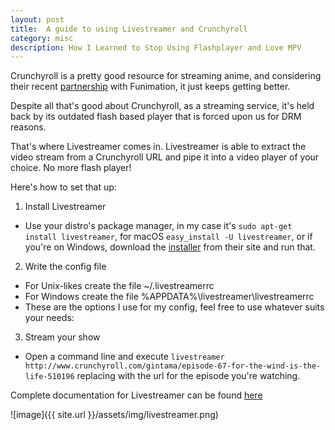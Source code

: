 ```yaml
---
layout: post
title:  A guide to using Livestreamer and Crunchyroll
category: misc
description: How I Learned to Stop Using Flashplayer and Love MPV
---
```


Crunchyroll is a pretty good resource for streaming anime, and considering their recent [partnership](http://www.crunchyroll.com/anime-news/2016/09/08/crunchyroll-and-funimation-partner-to-expand-access-to-anime) with Funimation, it just keeps getting better.  

Despite all that's good about Crunchyroll, as a streaming service, it's held back by its outdated flash based player that is forced upon us for DRM reasons.

That's where Livestreamer comes in.  Livestreamer is able to extract the video stream from a Crunchyroll URL and pipe it into a video player of your choice.  No more flash player!

Here's how to set that up:

1. Install Livestreamer
 - Use your distro's package manager, in my case it's `sudo apt-get install livestreamer`, for macOS `easy_install -U livestreamer`, or if you're on Windows, download the [installer](http://docs.livestreamer.io/install.html#installer) from their site and run that.
2. Write the config file
 - For Unix-likes create the file ~/.livestreamerrc
 - For Windows create the file %APPDATA%\livestreamer\livestreamerrc
 - These are the options I use for my config, feel free to use whatever suits your needs:
 <script src="https://gist.github.com/alec-chan/66b4bfc3b27672b31a82846d80f13384.js"></script>
3. Stream your show
 - Open a command line and execute `livestreamer http://www.crunchyroll.com/gintama/episode-67-for-the-wind-is-the-life-510196` replacing with the url for the episode you're watching.

 Complete documentation for Livestreamer can be found [here](http://docs.livestreamer.io/)


![image]({{ site.url }}/assets/img/livestreamer.png)